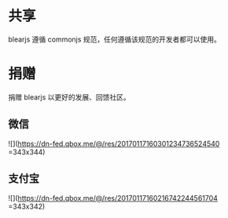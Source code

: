 

# 共享
blearjs 遵循 commonjs 规范，任何遵循该规范的开发者都可以使用。



# 捐赠
捐赠 blearjs 以更好的发展、回馈社区。


## 微信
![](https://dn-fed.qbox.me/@/res/20170117160301234736524540 =343x344)


## 支付宝
![](https://dn-fed.qbox.me/@/res/20170117160216742244561704 =343x342)

